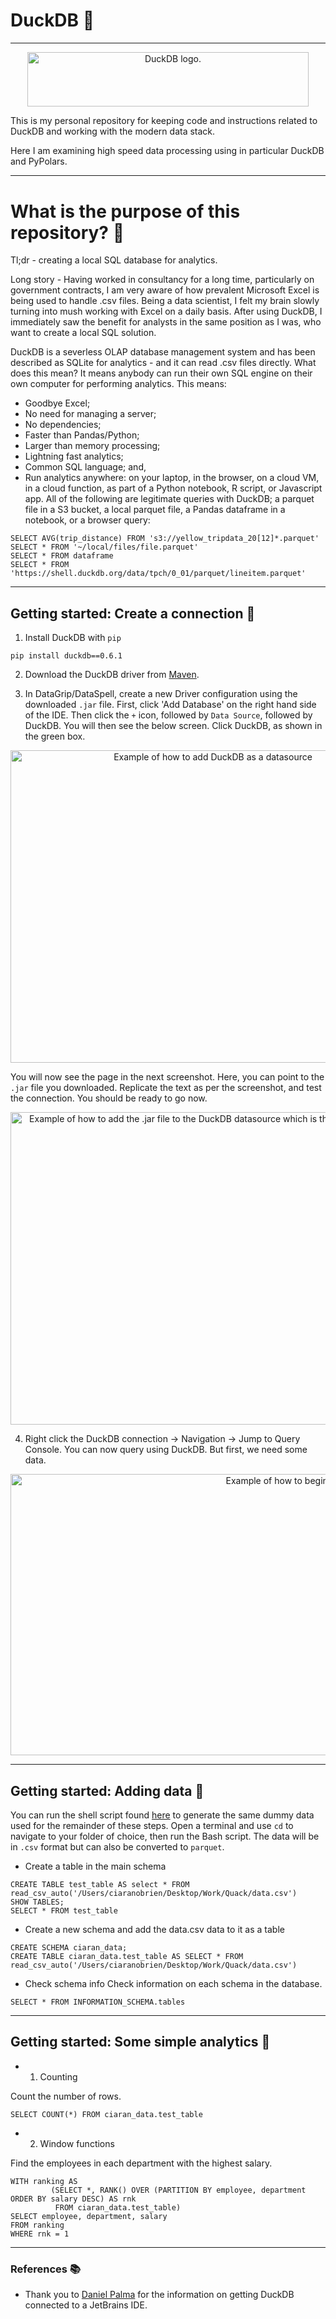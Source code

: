 # DuckDB 🦆
---

<p align="center">
<img src=https://user-images.githubusercontent.com/31419980/212501922-d7f31ca7-2514-410c-bd4c-386086bbf75e.png  alt="DuckDB logo." width="450" height="87.5">
</p>


This is my personal repository for keeping code and instructions related to DuckDB and working with the modern data stack. 

Here I am examining high speed data processing using in particular DuckDB and PyPolars.

---
# What is the purpose of this repository? 🤔

Tl;dr - creating a local SQL database for analytics.

Long story - Having worked in consultancy for a long time, particularly on government contracts, I am very aware of how prevalent Microsoft Excel is being used to handle .csv files. Being a data scientist, I felt my brain slowly turning into mush working with Excel on a daily basis. After using DuckDB, I immediately saw the benefit for analysts in the same position as I was, who want to create a local SQL solution.

DuckDB is a severless OLAP database management system and has been described as SQLite for analytics - and it can read .csv files directly. What does this mean? It means anybody can run their own SQL engine on their own computer for performing analytics. This means:

- Goodbye Excel;
- No need for managing a server;
- No dependencies;
- Faster than Pandas/Python;
- Larger than memory processing;
- Lightning fast analytics;
- Common SQL language; and,
- Run analytics anywhere: on your laptop, in the browser, on a cloud VM, in a cloud function, as part of a Python notebook, R script, or Javascript app. All of the following are legitimate queries with DuckDB; a parquet file in a S3 bucket, a local parquet file, a Pandas dataframe in a notebook, or a browser query:

```
SELECT AVG(trip_distance) FROM 's3://yellow_tripdata_20[12]*.parquet'
SELECT * FROM '~/local/files/file.parquet'
SELECT * FROM dataframe
SELECT * FROM 'https://shell.duckdb.org/data/tpch/0_01/parquet/lineitem.parquet'

```


---

## Getting started: Create a connection 🔗

1. Install DuckDB with `pip`

```
pip install duckdb==0.6.1
````

2. Download the DuckDB driver from [Maven](https://search.maven.org/artifact/org.duckdb/duckdb_jdbc).

3. In DataGrip/DataSpell, create a new Driver configuration using the downloaded `.jar` file.
First, click 'Add Database' on the right hand side of the IDE. Then click the `+` icon, followed by `Data Source`, followed by DuckDB. You will then see the below screen. Click DuckDB, as shown in the green box.


<p align="center">
<img src="https://user-images.githubusercontent.com/31419980/212500476-845c207e-a9d3-4778-a268-0a9513e50085.png"  alt="Example of how to add DuckDB as a datasource" width="632" height="500">
</p>

You will now see the page in the next screenshot. Here, you can point to the `.jar` file you downloaded. Replicate the text as per the screenshot, and test the connection. You should be ready to go now.


<p align="center">
<img src="https://user-images.githubusercontent.com/31419980/212500421-d5a0d397-f5fe-45f9-b32b-44f9befc631d.png"  alt="Example of how to add the .jar file to the DuckDB datasource which is the DuckDB driver." width="632" height="500">
</p>


4. Right click the DuckDB connection -> Navigation -> Jump to Query Console. You can now query using DuckDB. But first, we need some data.


<p align="center">
<img src="https://user-images.githubusercontent.com/31419980/212501724-830fe676-e353-4187-b64e-5a8f7a768bcb.png"  alt="Example of how to begin querying using DuckDB." width="1000" height="450">
</p>

---

## Getting started: Adding data 💾

You can run the shell script found [here](https://github.com/obrienciaran/duckdb/tree/main/creating_data) to generate the same dummy data used for the remainder of these steps. Open a terminal and use `cd` to navigate to your folder of choice, then run the Bash script. The data will be in `.csv` format but can also be converted to `parquet`. 

- Create a table in the main schema
```
CREATE TABLE test_table AS select * FROM read_csv_auto('/Users/ciaranobrien/Desktop/Work/Quack/data.csv')
SHOW TABLES;
SELECT * FROM test_table
```

- Create a new schema and add the data.csv data to it as a table
```
CREATE SCHEMA ciaran_data;
CREATE TABLE ciaran_data.test_table AS SELECT * FROM read_csv_auto('/Users/ciaranobrien/Desktop/Work/Quack/data.csv')
```

- Check schema info
Check information on each schema in the database.
```
SELECT * FROM INFORMATION_SCHEMA.tables
```

---

## Getting started: Some simple analytics 🤖
- 1. Counting

Count the number of rows.
```
SELECT COUNT(*) FROM ciaran_data.test_table
```

-  2. Window functions

Find the employees in each department with the highest salary.
```
WITH ranking AS
         (SELECT *, RANK() OVER (PARTITION BY employee, department ORDER BY salary DESC) AS rnk
          FROM ciaran_data.test_table)
SELECT employee, department, salary
FROM ranking
WHERE rnk = 1
```

---

### References 📚


- Thank you to [Daniel Palma](https://medium.com/@danthelion/analyzing-bigger-files-locally-in-seconds-with-duckdb-and-datagrip-8753486a3da9) for the information on getting DuckDB connected to a JetBrains IDE.
